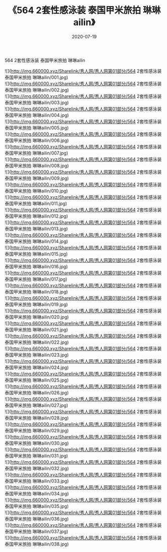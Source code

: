 ﻿---
layout: post
title:  《564 2套性感泳装 泰国甲米旅拍 琳琳ailin》
date:   2020-07-19
img: http://img.660000.xyz/Sharelink/秀人网/秀人网第01部分/564 2套性感泳装 泰国甲米旅拍 琳琳ailin/000.jpg
categories: [美女, 清纯, 唯美]
---

564 2套性感泳装 泰国甲米旅拍 琳琳ailin

  ![](http://img.660000.xyz/Sharelink/秀人网/秀人网第01部分/564 2套性感泳装 泰国甲米旅拍 琳琳ailin/001.jpg) <br> ![](http://img.660000.xyz/Sharelink/秀人网/秀人网第01部分/564 2套性感泳装 泰国甲米旅拍 琳琳ailin/002.jpg) <br> ![](http://img.660000.xyz/Sharelink/秀人网/秀人网第01部分/564 2套性感泳装 泰国甲米旅拍 琳琳ailin/003.jpg) <br> ![](http://img.660000.xyz/Sharelink/秀人网/秀人网第01部分/564 2套性感泳装 泰国甲米旅拍 琳琳ailin/004.jpg) <br> ![](http://img.660000.xyz/Sharelink/秀人网/秀人网第01部分/564 2套性感泳装 泰国甲米旅拍 琳琳ailin/005.jpg) <br> ![](http://img.660000.xyz/Sharelink/秀人网/秀人网第01部分/564 2套性感泳装 泰国甲米旅拍 琳琳ailin/006.jpg) <br> ![](http://img.660000.xyz/Sharelink/秀人网/秀人网第01部分/564 2套性感泳装 泰国甲米旅拍 琳琳ailin/007.jpg) <br> ![](http://img.660000.xyz/Sharelink/秀人网/秀人网第01部分/564 2套性感泳装 泰国甲米旅拍 琳琳ailin/008.jpg) <br> ![](http://img.660000.xyz/Sharelink/秀人网/秀人网第01部分/564 2套性感泳装 泰国甲米旅拍 琳琳ailin/009.jpg) <br> ![](http://img.660000.xyz/Sharelink/秀人网/秀人网第01部分/564 2套性感泳装 泰国甲米旅拍 琳琳ailin/010.jpg) <br> ![](http://img.660000.xyz/Sharelink/秀人网/秀人网第01部分/564 2套性感泳装 泰国甲米旅拍 琳琳ailin/011.jpg) <br> ![](http://img.660000.xyz/Sharelink/秀人网/秀人网第01部分/564 2套性感泳装 泰国甲米旅拍 琳琳ailin/012.jpg) <br> ![](http://img.660000.xyz/Sharelink/秀人网/秀人网第01部分/564 2套性感泳装 泰国甲米旅拍 琳琳ailin/013.jpg) <br> ![](http://img.660000.xyz/Sharelink/秀人网/秀人网第01部分/564 2套性感泳装 泰国甲米旅拍 琳琳ailin/014.jpg) <br> ![](http://img.660000.xyz/Sharelink/秀人网/秀人网第01部分/564 2套性感泳装 泰国甲米旅拍 琳琳ailin/015.jpg) <br> ![](http://img.660000.xyz/Sharelink/秀人网/秀人网第01部分/564 2套性感泳装 泰国甲米旅拍 琳琳ailin/016.jpg) <br> ![](http://img.660000.xyz/Sharelink/秀人网/秀人网第01部分/564 2套性感泳装 泰国甲米旅拍 琳琳ailin/017.jpg) <br> ![](http://img.660000.xyz/Sharelink/秀人网/秀人网第01部分/564 2套性感泳装 泰国甲米旅拍 琳琳ailin/018.jpg) <br> ![](http://img.660000.xyz/Sharelink/秀人网/秀人网第01部分/564 2套性感泳装 泰国甲米旅拍 琳琳ailin/019.jpg) <br> ![](http://img.660000.xyz/Sharelink/秀人网/秀人网第01部分/564 2套性感泳装 泰国甲米旅拍 琳琳ailin/020.jpg) <br> ![](http://img.660000.xyz/Sharelink/秀人网/秀人网第01部分/564 2套性感泳装 泰国甲米旅拍 琳琳ailin/021.jpg) <br> ![](http://img.660000.xyz/Sharelink/秀人网/秀人网第01部分/564 2套性感泳装 泰国甲米旅拍 琳琳ailin/022.jpg) <br> ![](http://img.660000.xyz/Sharelink/秀人网/秀人网第01部分/564 2套性感泳装 泰国甲米旅拍 琳琳ailin/023.jpg) <br> ![](http://img.660000.xyz/Sharelink/秀人网/秀人网第01部分/564 2套性感泳装 泰国甲米旅拍 琳琳ailin/024.jpg) <br> ![](http://img.660000.xyz/Sharelink/秀人网/秀人网第01部分/564 2套性感泳装 泰国甲米旅拍 琳琳ailin/025.jpg) <br> ![](http://img.660000.xyz/Sharelink/秀人网/秀人网第01部分/564 2套性感泳装 泰国甲米旅拍 琳琳ailin/026.jpg) <br> ![](http://img.660000.xyz/Sharelink/秀人网/秀人网第01部分/564 2套性感泳装 泰国甲米旅拍 琳琳ailin/027.jpg) <br> ![](http://img.660000.xyz/Sharelink/秀人网/秀人网第01部分/564 2套性感泳装 泰国甲米旅拍 琳琳ailin/028.jpg) <br> ![](http://img.660000.xyz/Sharelink/秀人网/秀人网第01部分/564 2套性感泳装 泰国甲米旅拍 琳琳ailin/029.jpg) <br> ![](http://img.660000.xyz/Sharelink/秀人网/秀人网第01部分/564 2套性感泳装 泰国甲米旅拍 琳琳ailin/030.jpg) <br> ![](http://img.660000.xyz/Sharelink/秀人网/秀人网第01部分/564 2套性感泳装 泰国甲米旅拍 琳琳ailin/031.jpg) <br> ![](http://img.660000.xyz/Sharelink/秀人网/秀人网第01部分/564 2套性感泳装 泰国甲米旅拍 琳琳ailin/032.jpg) <br> ![](http://img.660000.xyz/Sharelink/秀人网/秀人网第01部分/564 2套性感泳装 泰国甲米旅拍 琳琳ailin/033.jpg) <br> ![](http://img.660000.xyz/Sharelink/秀人网/秀人网第01部分/564 2套性感泳装 泰国甲米旅拍 琳琳ailin/034.jpg) <br> ![](http://img.660000.xyz/Sharelink/秀人网/秀人网第01部分/564 2套性感泳装 泰国甲米旅拍 琳琳ailin/035.jpg) <br> ![](http://img.660000.xyz/Sharelink/秀人网/秀人网第01部分/564 2套性感泳装 泰国甲米旅拍 琳琳ailin/036.jpg) <br> ![](http://img.660000.xyz/Sharelink/秀人网/秀人网第01部分/564 2套性感泳装 泰国甲米旅拍 琳琳ailin/037.jpg) <br> ![](http://img.660000.xyz/Sharelink/秀人网/秀人网第01部分/564 2套性感泳装 泰国甲米旅拍 琳琳ailin/038.jpg) <br>